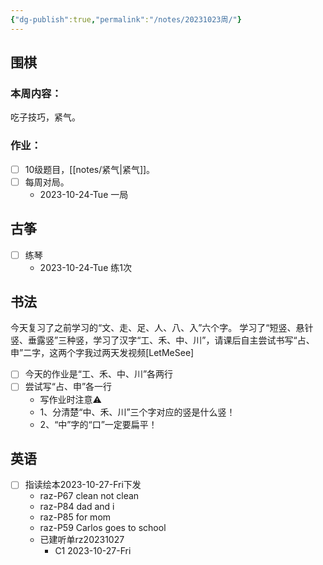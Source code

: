 ```yaml
---
{"dg-publish":true,"permalink":"/notes/20231023周/"}
---
```


## 围棋
### 本周内容：
吃子技巧，紧气。
### 作业：
- [ ] 10级题目，[[notes/紧气\|紧气]]。
- [ ] 每周对局。
	- 2023-10-24-Tue 一局
## 古筝
- [ ] 练琴
	- 2023-10-24-Tue 练1次
## 书法
今天复习了之前学习的“文、走、足、人、八、入”六个字。
学习了“短竖、悬针竖、垂露竖”三种竖，学习了汉字“工、禾、中、川”，请课后自主尝试书写“占、申”二字，这两个字我过两天发视频[LetMeSee]
- [ ] 今天的作业是“工、禾、中、川”各两行
- [ ] 尝试写“占、申”各一行
	- 写作业时注意⚠️
	- 1、分清楚“中、禾、川”三个字对应的竖是什么竖！
	- 2、“中”字的“口”一定要扁平！
## 英语
- [ ] 指读绘本2023-10-27-Fri下发
	- raz-P67 clean not clean
	- raz-P84 dad and i
	- raz-P85 for mom
	- raz-P59 Carlos goes to school
	- 已建听单rz20231027
		- C1 2023-10-27-Fri